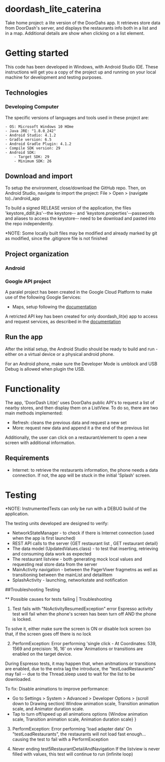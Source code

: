 # doordash_lite_caterina
Take home project: a lite version of the DoorDahs app. 
It retrieves store data from DoorDash's server, and displays the restaurants info both in a list and in a map. Additional details are show when clicking on a list element.

# Getting started

This code has been developed in Windows, with Android Studio IDE. These instructions will get you a copy of the project up and running on your local machine for development and testing purposes.

## Technologies 

### Developing Computer
The specific versions of languages and tools used in these project are:

    - OS: Microsoft Windows 10 HOme
    - Java JRE: "1.8.0_242"
    - Android Studio: 4.1.2
    - Gradle version: 6.5
    - Android Gradle Plugin: 4.1.2
    - Compile SDK version: 29
    - Android SDK:
    	- Target SDK: 29
    	- Minimum SDK: 26


## Download and import
To setup the environment, close/download the GitHub repo. Then, on Android Studio, navigate to import the project:
File > Open > (navigate to)../android_app

To build a signed RELEASE version of the application, the files 'keystore_ddlit.jks'--the keystore-- and  'keystore.properties'--passwords and aliases to access the keystore-- need to be download and pasted into the repo independently.

*NOTE: Some locally built files may be modified and already marked by git as modified, since the .gitignore file is not finished

## Project organization

### Android

### Google API project
A paralel project has been created in the Google Cloud Platform to make use of the following Google Services:
- Maps, setup following the [documentation](https://developers.google.com/maps/documentation/android-sdk/config)

A retricted API key has been created for only doordash_lit(e) app to access and request services, as described in the [documentation](https://developers.google.com/maps/documentation/android-sdk/get-api-key)

## Run the app
After the initial setup, the Android Studio should be ready to build and run - either on a virtual device or a physical android phone.

For an Android phone, make sure the Developer Mode is umblock and USB Debug is allowed when plugin the USB. 

# Functionality

The app, 'DoorDash Lit(e)' uses DoorDahs public API's to request a list of nearby stores, and then display them on a ListView. To do so, there are two main methods implemented:
- Refresh: cleans the previous data and request a new set
- More: request new data and append it a the end of the previous list

Additionally, the user can click on a restaurant/element to open a new screen with additional information.

## Requirements

- Internet: to retrieve the restaurants information, the phone needs a data connection. If not, the app will be stuck in the initial 'Splash' screen.


# Testing

*NOTE: InstrumentedTests can only be run with a DEBUG build of the application.

The testing units developed are designed to verify:
- NetworkStateManager - to check if there is Internet connection (used when the app is first launched)
- REST API calls to the server {GET restaurant list , GET restaurant detail}
- The data model (UpdatedValues.class) - to test that inserting, retrieving and consuming data work as expected
- The restaurant listview - both generating mock local values and requesting real store data from the server
- MainActivity navigation - between the PagerViwer fragmetns as well as transitioning between the mainList and detailItem
- SplashActivity - launching, networkstate and notification


##Troubleshooting Testing

** Possible causes for tests failing | Troubleshooting

1) Test fails with "NoActivityResumedException" error
Espresso activity test will fail when the phone's screen has been turn off AND the phone is locked.

To solve it, either make sure the screen is ON or disable lock screen (so that, if the screen goes off there is no lock

2) PerformException: Error performing 'single click - At Coordinates: 539, 1569 and precision: 16, 16' on view 'Animations or transitions are enabled on the target device.

During Espresso tests, it may happen that, when anitmations or transitions are enabled, due to the extra lag the introduce, the "testLoadRestaurants" may fail -- due to the Thread.sleep used to wait for the list to be downloaded.

To fix:
Disable animations to improve performance: 
- Go to Settings > System > Advanced > Developer Options > (scroll down to Drawing section) Window animation scale, Transition animation scale, and Animator duration scale.
- Tap to turn off/speed up all animations options {Window animation scale, Transition animation scale, Animation duration scale}
}

3) PerformException: Error performing 'load adapter data' 
On "testLoadRestaurants", the restaurants will not load fast enough... causing the test to fail with a PerformException

4) Never ending test5RestaurantDetailAndNavigation
If the listview is never filled with values, this test will continue to run (infinite loop)
 


